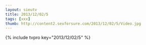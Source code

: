 ```yaml
--- 
layout: sieutv
title: 2013/12/02/5
tags: [xxx]
thumb: http://content2.sexforsure.com/2013/12/02/5/Video.jpg
---
```

{% include tvpro key="2013/12/02/5" %} 
